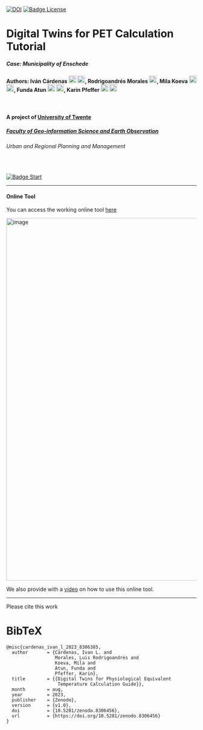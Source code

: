 [![DOI](https://zenodo.org/badge/665569986.svg)](https://zenodo.org/badge/latestdoi/665569986)
[![Badge License]][License]


# Digital Twins for PET Calculation Tutorial
##### Case: Municipality of Enschede
#### Authors: Iván Cárdenas [<img src="https://upload.wikimedia.org/wikipedia/commons/8/81/LinkedIn_icon.svg" height="20"/>](https://www.linkedin.com/in/icmaps/) [<img src="https://upload.wikimedia.org/wikipedia/commons/0/06/ORCID_iD.svg" height="20"/>](https://orcid.org/0009-0005-0245-633X), Rodrigoandrés Morales [<img src="https://upload.wikimedia.org/wikipedia/commons/8/81/LinkedIn_icon.svg" width="20"/>](https://www.linkedin.com/in/luis-morales-a45a9859), Mila Koeva [<img src="https://upload.wikimedia.org/wikipedia/commons/8/81/LinkedIn_icon.svg" height="20"/>](https://www.linkedin.com/in/mila-koeva-b7ab136) [<img src="https://upload.wikimedia.org/wikipedia/commons/0/06/ORCID_iD.svg" height="20"/>](https://orcid.org/0000-0001-7612-5270), Funda Atun [<img src="https://upload.wikimedia.org/wikipedia/commons/8/81/LinkedIn_icon.svg" height="20"/>](https://www.linkedin.com/funda-atun-girgin-phd-29100a16/) [<img src="https://upload.wikimedia.org/wikipedia/commons/0/06/ORCID_iD.svg" height="20"/>](https://orcid.org/0000-0002-6222-8049), Karin Pfeffer [<img src="https://upload.wikimedia.org/wikipedia/commons/8/81/LinkedIn_icon.svg" height="20"/>](https://www.linkedin.com/in/karinpfeffer/) [<img src="https://upload.wikimedia.org/wikipedia/commons/0/06/ORCID_iD.svg" height="20"/>](https://orcid.org/0000-0002-6080-1323)

<br>

#### A project of [University of Twente](https://www.utwente.nl/)
##### [Faculty of Geo-information Science and Earth Observation](https://www.Itc.nl)
###### Urban and Regional Planning and Management 

<br>

[![Badge Start]][Start]


---
#### Online Tool
You can access the working online tool [here](https://utwente.maps.arcgis.com/apps/webappviewer/index.html?id=ca1f19d5ecfb4820a5d1c0ae31d61563) 

<img width="959" alt="image" src="https://github.com/ivan-cardenas/PET-DigitalTwins/assets/21996448/24393bdf-caa6-4c65-b1ae-90545acfdced">

We also provide with a [video](https://youtu.be/WjoYRjI_w9w) on how to use this online tool. 

---

Please cite this work

# BibTeX
```
@misc{cardenas_ivan_l_2023_8306385,
  author       = {Cárdenas, Ivan L. and
                  Morales, Luis Rodrigoandrés and
                  Koeva, Mila and
                  Atun, Funda and
                  Pfeffer, Karin},
  title        = {{Digital Twins for Physiological Equivalent 
                   Temperature Calculation Guide}},
  month        = aug,
  year         = 2023,
  publisher    = {Zenodo},
  version      = {v1.0},
  doi          = {10.5281/zenodo.8306456},
  url          = {https://doi.org/10.5281/zenodo.8306456}
}
```


<!----------------------------------------------------------------------------->
[Start]: Chapter%200%20Introduction/Introduction.md
[License]: LICENSE

<!---------------------------------[ Buttons ]--------------------------------->
[Badge Start]: https://img.shields.io/badge/Get_Started-37a779?style=for-the-badge
[Badge License]: https://img.shields.io/badge/-GPL_3.0-ae6c18.svg?style=for-the-badge&labelColor=EF9421&logoColor=white&logo=CreativeCommons
